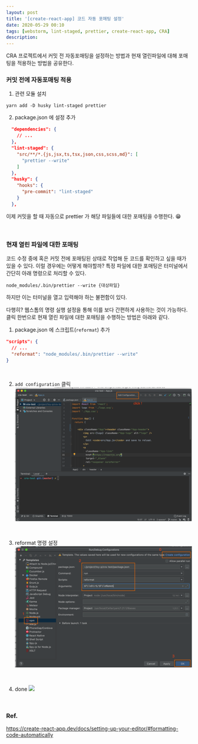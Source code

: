 ```yaml
---
layout: post
title: '[create-react-app] 코드 자동 포매팅 설정'
date: 2020-05-29 00:10
tags: [webstorm, lint-staged, prettier, create-react-app, CRA]
description:
---
```


CRA 프로젝트에서 커밋 전 자동포매팅을 설정하는 방법과 현재 열린파일에 대해 포매팅을 적용하는 방법을 공유한다.

### 커밋 전에 자동포매팅 적용

1. 관련 모듈 설치

```
yarn add -D husky lint-staged prettier
```

2. package.json 에 설정 추가

```json
  "dependencies": {
    // ...
  },
  "lint-staged": {
    "src/**/*.{js,jsx,ts,tsx,json,css,scss,md}": [
      "prettier --write"
    ]
  },
  "husky": {
    "hooks": {
      "pre-commit": "lint-staged"
    }
  },
```

이제 커밋을 할 때 자동으로 prettier 가 해당 파일들에 대한 포매팅을 수행한다. 😁

<br>

### 현재 열린 파일에 대한 포매팅

코드 수정 중에 혹은 커밋 전에 포매팅된 상태로 작업해 둔 코드를 확인하고 싶을 때가 있을 수 있다. 이럴 경우에는 어떻게 해야할까? 특정 파일에 대한 포매팅은 터미널에서 간단히 아래 명령으로 처리할 수 있다.

```
node_modules/.bin/prettier --write {대상파일}
```

하지만 이는 터미널을 열고 입력해야 하는 불편함이 있다.

다행히? 웹스톰의 명령 실행 설정을 통해 이를 보다 간편하게 사용하는 것이 가능하다. 클릭 한번으로 현재 열린 파일에 대한 포매팅을 수행하는 방법은 아래와 같다.

1. package.json 에 스크립트(`reformat`) 추가

```json
"scripts": {
  // ...
  "reformat": "node_modules/.bin/prettier --write"
}
```

<br>

2. `add configuration` 클릭
   ![](./reformat1.png)

<br>

3. reformat 명령 설정
   ![](./reformat2.png)

<br>

4. done
   ![](./reformat3.gif)

<br>

### Ref.

https://create-react-app.dev/docs/setting-up-your-editor/#formatting-code-automatically
